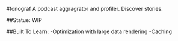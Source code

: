 #fonograf
A podcast aggragrator and profiler. Discover stories. 

##Statue: WIP

##Built To Learn: 
-Optimization with large data rendering
-Caching

